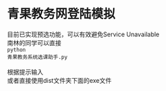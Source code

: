 青果教务网登陆模拟
=======================================
目前已实现预选功能，可以有效避免Service Unavailable</br>南林的同学可以直接 </br><code>python 青果教务系统选课助手.py </code></br>根据提示输入</br>或者直接使用dist文件夹下面的exe文件



